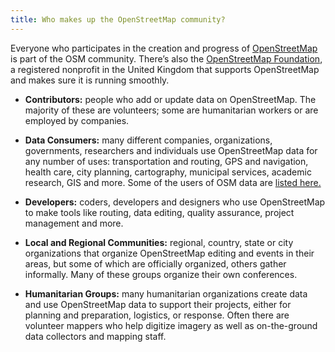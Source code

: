 ```yaml
---
title: Who makes up the OpenStreetMap community?
---
```


Everyone who participates in the creation and progress of <a href="https://openstreetmap.org">OpenStreetMap</a> is part of the OSM community. There’s also the
<a href="{{site.baseurl}}/about-osm-community/osm-foundation/">OpenStreetMap Foundation</a>, a registered nonprofit in the United Kingdom that supports OpenStreetMap and makes sure it is running smoothly.

* **Contributors:** people who add or update data on OpenStreetMap. The majority of these are volunteers; some are humanitarian workers or are employed by companies.

* **Data Consumers:** many different companies, organizations, governments, researchers and individuals use OpenStreetMap data for any number of uses: transportation and routing, GPS and navigation, health care, city planning, cartography, municipal services, academic research, GIS and more. Some of the users of OSM data are
<a href="{{site.baseurl}}/about-osm-community/consumers/">listed here.</a>

* **Developers:** coders, developers and designers who use OpenStreetMap to make tools like routing, data editing, quality assurance, project management and more.

* **Local and Regional Communities:** regional, country, state or city organizations that organize OpenStreetMap editing and events in their areas, but some of which are officially organized, others gather informally. Many of these groups organize their own conferences.

* **Humanitarian Groups:** many humanitarian organizations create data and use OpenStreetMap data to support their projects, either for planning and preparation, logistics, or response. Often there are volunteer mappers who help digitize imagery as well as on-the-ground data collectors and mapping staff.
